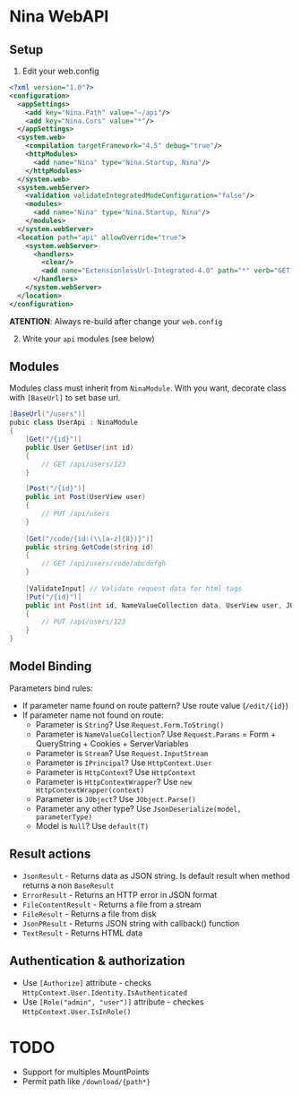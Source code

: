 ﻿# Nina WebAPI

## Setup

1) Edit your web.config

```XML
<?xml version="1.0"?>
<configuration>
  <appSettings>
    <add key="Nina.Path" value="~/api"/>
    <add key="Nina.Cors" value="*"/>
  </appSettings>
  <system.web>
    <compilation targetFramework="4.5" debug="true"/>
    <httpModules>
      <add name="Nina" type="Nina.Startup, Nina"/>
    </httpModules>
  </system.web>
  <system.webServer>
    <validation validateIntegratedModeConfiguration="false"/>
    <modules>
      <add name="Nina" type="Nina.Startup, Nina"/>
    </modules>
  </system.webServer>
  <location path="api" allowOverride="true">
    <system.webServer>
      <handlers>
        <clear/>
        <add name="ExtensionlessUrl-Integrated-4.0" path="*" verb="GET,HEAD,POST,DEBUG,PUT,DELETE" type="System.Web.Handlers.TransferRequestHandler" preCondition="integratedMode,runtimeVersionv4.0" responseBufferLimit="0"/>
      </handlers>
    </system.webServer>
  </location>
</configuration>
```

**ATENTION**: Always re-build after change your `web.config`

2) Write your `api` modules (see below)

## Modules

Modules class must inherit from `NinaModule`. With you want, decorate class with `[BaseUrl]` to set base url.

```C#
[BaseUrl("/users")]
pubic class UserApi : NinaModule
{
    [Get("/{id}")]
    public User GetUser(int id)
    {
        // GET /api/users/123
    }

    [Post("/{id}")]
    public int Post(UserView user)
    {
        // PUT /api/users
    }
    
    [Get("/code/{id:(\\[a-z]{8})}")]
    public string GetCode(string id)
    {
        // GET /api/users/code/abcdefgh
    }
    
    [ValidateInput] // Validate request data for html tags
    [Put("/{id}")]
    public int Post(int id, NameValueCollection data, UserView user, JObejct user2, HttpFileCollection files, Stream input)
    {
        // PUT /api/users/123
    }
}
```

## Model Binding

Parameters bind rules:

- If parameter name found on route pattern? Use route value (`/edit/{id}`)
- If parameter name not found on route:
    - Parameter is `String`? Use `Request.Form.ToString()`
    - Parameter is `NameValueCollection`? Use `Request.Params` = Form + QueryString + Cookies + ServerVariables
    - Parameter is `Stream`? Use `Request.InputStream`
    - Parameter is `IPrincipal`? Use `HttpContext.User`
    - Parameter is `HttpContext`? Use `HttpContext`
    - Parameter is `HttpContextWrapper`? Use `new HttpContextWrapper(context)`
    - Parameter is `JObject`? Use `JObject.Parse()`
    - Parameter any other type? Use `JsonDeserialize(model, parameterType)`
    - Model is `Null`? Use `default(T)`

## Result actions

- `JsonResult` - Returns data as JSON string. Is default result when method returns a non `BaseResult`
- `ErrorResult` - Returns an HTTP error in JSON format
- `FileContentResult` - Returns a file from a stream
- `FileResult` - Returns a file from disk
- `JsonPResult` - Returns JSON string with callback() function
- `TextResult` - Returns HTML data

## Authentication & authorization

- Use `[Authorize]` attribute - checks `HttpContext.User.Identity.IsAuthenticated`
- Use `[Role("admin", "user")]` attribute - checkes `HttpContext.User.IsInRole()`

# TODO

- Support for multiples MountPoints
- Permit path like `/download/{path*}`
